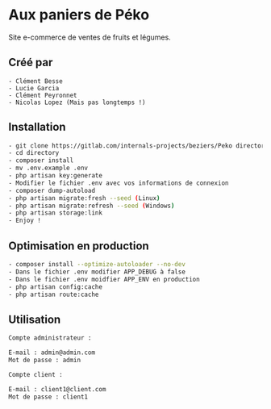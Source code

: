 # Aux paniers de Péko

Site e-commerce de ventes de fruits et légumes.

## Créé par 

    - Clément Besse
    - Lucie Garcia
    - Clément Peyronnet
    - Nicolas Lopez (Mais pas longtemps !)

## Installation

```bash
- git clone https://gitlab.com/internals-projects/beziers/Peko directory
- cd directory
- composer install
- mv .env.example .env
- php artisan key:generate
- Modifier le fichier .env avec vos informations de connexion
- composer dump-autoload
- php artisan migrate:fresh --seed (Linux)
- php artisan migrate:refresh --seed (Windows)
- php artisan storage:link
- Enjoy !
```

## Optimisation en production

```bash
- composer install --optimize-autoloader --no-dev
- Dans le fichier .env modifier APP_DEBUG à false 
- Dans le fichier .env moidfier APP_ENV en production
- php artisan config:cache
- php artisan route:cache
```

## Utilisation

```bash
Compte administrateur :

E-mail : admin@admin.com
Mot de passe : admin

Compte client :

E-mail : client1@client.com
Mot de passe : client1
```
